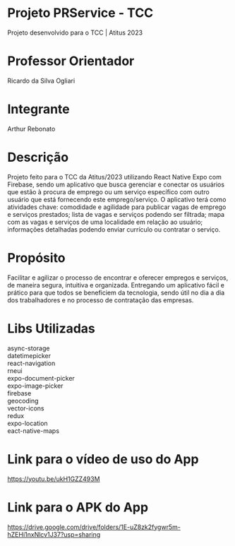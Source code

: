 # Projeto PRService - TCC
Projeto desenvolvido para o TCC | Atitus 2023

# Professor Orientador
Ricardo da Silva Ogliari

# Integrante
Arthur Rebonato

# Descrição
Projeto feito para o TCC da Atitus/2023 utilizando React Native Expo com Firebase, sendo um aplicativo que busca gerenciar e conectar os usuários que estão à procura de emprego ou um serviço específico com outro usuário que está fornecendo este emprego/serviço. O aplicativo terá como atividades chave: comodidade e agilidade para publicar vagas de emprego e serviços prestados; lista de vagas e serviços podendo ser filtrada; mapa com as vagas e serviços de uma localidade em relação ao usuário; informações detalhadas podendo enviar currículo ou contratar o serviço.

# Propósito
Facilitar e agilizar o processo de encontrar e oferecer empregos e serviços, de maneira segura, intuitiva e organizada. Entregando um aplicativo fácil e prático para que todos se beneficiem da tecnologia, sendo útil no dia a dia dos trabalhadores e no processo de contratação das empresas.

# Libs Utilizadas
async-storage<br>
datetimepicker<br>
react-navigation<br>
rneui<br>
expo-document-picker<br>
expo-image-picker<br>
firebase<br>
geocoding<br>
vector-icons<br>
redux<br>
expo-location<br>
eact-native-maps<br>

# Link para o vídeo de uso do App
https://youtu.be/ukH1GZZ493M

# Link para o APK do App
https://drive.google.com/drive/folders/1E-uZ8zk2fygwr5m-hZEHi1nxNlcv1J37?usp=sharing